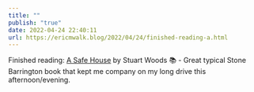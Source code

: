 ```yaml
---
title: ""
publish: "true"
date: 2022-04-24 22:40:11
url: https://ericmwalk.blog/2022/04/24/finished-reading-a.html
---
```


Finished reading: [A Safe House](https://micro.blog/books/9780593331767) by Stuart Woods 📚 - Great typical Stone Barrington book that kept me company on my long drive this afternoon/evening.